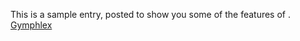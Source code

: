 This is a sample entry, posted to show you some of the features of .
 <a href="http://www.herkesdinlesin.com/jponline.asp?cheap=shiwoxp0568/coue-dc222.html" title="Gymphlex">Gymphlex</a>